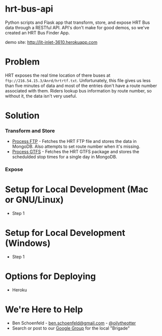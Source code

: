 hrt-bus-api
===========

Python scripts and Flask app that transform, store, and expose HRT Bus data through a RESTful API. API's don't make for good demos, so we've created an HRT Bus Finder App.

demo site: http://lit-inlet-3610.herokuapp.com

Problem
===========================
HRT exposes the real time location of there buses at `ftp://216.54.15.3/Anrd/hrtrtf.txt`. Unfortunately, this file gives us less than five minutes of data and most of the entries don't have a route number associated with them. Riders lookup bus information by route number, so without it, the data isn't very useful.

Solution
===========================
### Transform and Store

* [Process FTP](https://github.com/brigade-hrva/hrt-bus-api/tree/master/scripts/process-ftp) - Fetches the HRT FTP file and stores the data in MongoDB. Also attempts to set route number when it's missing.
* [Process GTFS](https://github.com/brigade-hrva/hrt-bus-api/tree/master/scripts/process-gtfs) - Fetches the HRT GTFS package and stores the schedulded stop times for a single day in MongoDB.

### Expose

Setup for Local Development (Mac or GNU/Linux)
===========================
* Step 1

Setup for Local Development (Windows)
===========================
* Step 1

Options for Deploying
===========================
* Heroku

We're Here to Help
=====================
* Ben Schoenfeld - ben.schoenfeld@gmail.com - [@oilytheotter](http://twitter.com/oilytheotter)
* Search or post to our [Google Group](https://groups.google.com/a/codeforamerica.org/forum/#!forum/hrva-brigade) for the local "Brigade" 
